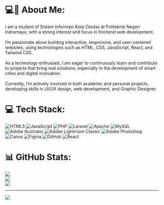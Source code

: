 # 💻🪪 About Me:
I am a student of Sistem Informasi Kota Cerdas at Politeknik Negeri Indramayu, with a strong interest and focus in frontend web development.<br><br>I’m passionate about building interactive, responsive, and user-centered websites, using technologies such as HTML, CSS, JavaScript, React, and Tailwind CSS.<br><br>As a technology enthusiast, I am eager to continuously learn and contribute to projects that bring real solutions, especially in the development of smart cities and digital innovation.<br><br>Currently, I’m actively involved in both academic and personal projects, developing skills in UI/UX design, web development, and Graphic Designer.


# 💻 Tech Stack:
![HTML5](https://img.shields.io/badge/html5-%23E34F26.svg?style=for-the-badge&logo=html5&logoColor=white) ![JavaScript](https://img.shields.io/badge/javascript-%23323330.svg?style=for-the-badge&logo=javascript&logoColor=%23F7DF1E) ![PHP](https://img.shields.io/badge/php-%23777BB4.svg?style=for-the-badge&logo=php&logoColor=white) ![Laravel](https://img.shields.io/badge/laravel-%23FF2D20.svg?style=for-the-badge&logo=laravel&logoColor=white) ![Apache](https://img.shields.io/badge/apache-%23D42029.svg?style=for-the-badge&logo=apache&logoColor=white) ![MySQL](https://img.shields.io/badge/mysql-4479A1.svg?style=for-the-badge&logo=mysql&logoColor=white) ![Adobe Illustrator](https://img.shields.io/badge/adobe%20illustrator-%23FF9A00.svg?style=for-the-badge&logo=adobe%20illustrator&logoColor=white) ![Adobe Lightroom Classic](https://img.shields.io/badge/Adobe%20Lightroom%20Classic-31A8FF.svg?style=for-the-badge&logo=Adobe%20Lightroom%20Classic&logoColor=white) ![Adobe Photoshop](https://img.shields.io/badge/adobe%20photoshop-%2331A8FF.svg?style=for-the-badge&logo=adobe%20photoshop&logoColor=white) ![Canva](https://img.shields.io/badge/Canva-%2300C4CC.svg?style=for-the-badge&logo=Canva&logoColor=white) ![Figma](https://img.shields.io/badge/figma-%23F24E1E.svg?style=for-the-badge&logo=figma&logoColor=white) ![GitHub](https://img.shields.io/badge/github-%23121011.svg?style=for-the-badge&logo=github&logoColor=white) ![React](https://img.shields.io/badge/react-%2320232a.svg?style=for-the-badge&logo=react&logoColor=%2361DAFB)
# 📊 GitHub Stats:
![](https://github-readme-stats.vercel.app/api?username=ChairulIkhsan23&theme=dark&hide_border=false&include_all_commits=true&count_private=false)<br/>
![](https://nirzak-streak-stats.vercel.app/?user=ChairulIkhsan23&theme=dark&hide_border=false)<br/>
![](https://github-readme-stats.vercel.app/api/top-langs/?username=ChairulIkhsan23&theme=dark&hide_border=false&include_all_commits=true&count_private=false&layout=compact)

---
[![](https://visitcount.itsvg.in/api?id=ChairulIkhsan23&icon=0&color=12)](https://visitcount.itsvg.in)

<!-- Proudly created with GPRM ( https://gprm.itsvg.in ) -->
